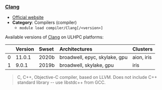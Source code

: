 ### [Clang](https://clang.llvm.org/)

* [Official website](https://clang.llvm.org/)
* __Category__: Compilers (compiler)
    -  `module load compiler/Clang[/<version>]`

Available versions of [Clang](https://clang.llvm.org/) on ULHPC platforms:

|    | Version   | Swset   | Architectures                 | Clusters   |
|---:|:----------|:--------|:------------------------------|:-----------|
|  0 | 11.0.1    | 2020b   | broadwell, epyc, skylake, gpu | aion, iris |
|  1 | 9.0.1     | 2019b   | broadwell, skylake, gpu       | iris       |

> C, C++, Objective-C compiler, based on LLVM.  Does not include C++ standard library -- use libstdc++ from GCC.
